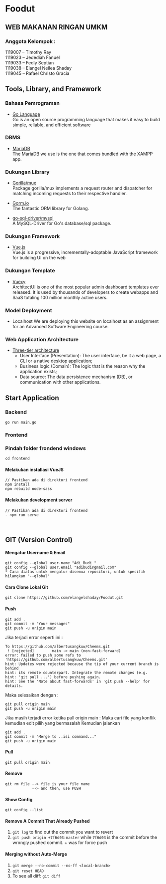 # Foodut

## WEB MAKANAN RINGAN UMKM

### Anggota Kelompok :

1119007 – Timothy Ray <br>
1119023 – Jedediah Fanuel <br>
1119033 – Fedly Septian <br>
1119038 – Elangel Neilea Shaday <br>
1119045 – Rafael Christo Gracia <br>

## Tools, Library, and Framework

### Bahasa Pemrograman

- [Go Language](https://golang.org/)
  <br>
  Go is an open source programming language that makes it easy to build simple, reliable, and efficient software

### DBMS

- [MariaDB](https://www.apachefriends.org/index.html)
  <br>
  The MariaDB we use is the one that comes bundled with the XAMPP app.

### Dukungan Library

- [Gorilla/mux](https://github.com/gorilla/mux)
  <br>
  Package gorilla/mux implements a request router and dispatcher for matching incoming requests to their respective handler.

- [Gorm.io](https://gorm.io/index.html)
  <br>
  The fantastic ORM library for Golang.

- [go-sql-driver/mysql](https://github.com/go-sql-driver/mysql)
  <br>
  A MySQL-Driver for Go's database/sql package.

### Dukungan Framework

- [Vue.js](https://vuejs.org/)
  <br>
  Vue.js is a progressive, incrementally-adoptable JavaScript framework for building UI on the web

### Dukungan Template

- [Vuexy](https://pixinvent.com/demo/vuexy-vuejs-admin-dashboard-template/demo-1/dashboard/ecommerce)
  <br>
  ArchitectUI is one of the most popular admin dashboard templates ever released. It is used by thousands of developers to create webapps and SaaS totaling 100 million monthly active users.

### Model Deployment

- Localhost
  We are deploying this website on localhost as an assignment for an Advanced Software Engineering course.

### Web Application Architecture

- [Three-tier architecture](https://herbertograca.com/2017/08/03/layered-architecture/)
  <br>
  - User Interface (Presentation): The user interface, be it a web page, a CLI or a native desktop application;
  - Business logic (Domain): The logic that is the reason why the application exists;
  - Data source: The data persistence mechanism (DB), or communication with other applications.

## Start Application

### Backend

```
go run main.go
```

### Frontend

### Pindah folder frondend windows

```
cd frontend
```

#### Melakukan installasi VueJS

```
// Pastikan ada di direktori frontend
npm install
npm rebuild node-sass
```

#### Melakukan development server

```
// Pastikan ada di direktori frontend
- npm run serve
```

<br>

## GIT (Version Control)

#### Mengatur Username & Email

```
git config --global user.name "Adi Budi "
git config --global user.email "adibudi@gmail.com"
* Cara diatas untuk mengatur disemua repositori, untuk spesifik hilangkan "--global"
```

#### Cara Clone Lokal Git

```
git clone https://github.com/elangelshaday/Foodut.git
```

#### Push

```
git add .
git commit -m "Your messages"
git push -u origin main
```

Jika terjadi error seperti ini :

```
To https://github.com/albertusangkuw/Cheems.git
 ! [rejected]        main -> main (non-fast-forward)
error: failed to push some refs to 'https://github.com/albertusangkuw/Cheems.git'
hint: Updates were rejected because the tip of your current branch is behind
hint: its remote counterpart. Integrate the remote changes (e.g.
hint: 'git pull ...') before pushing again.
hint: See the 'Note about fast-forwards' in 'git push --help' for details.
```

Maka selesaikan dengan :

```
git pull origin main
git push -u origin main
```

Jika masih terjadi error ketika pull origin main :
Maka cari file yang konflik kemudian edit pilih yang bermasalah
Kemudian jalankan

```
git add .
git commit -m "Merge to ..isi command..."
git push -u origin main
```

#### Pull

```
git pull origin main
```

#### Remove

```
git rm file --> file is your file name
            --> and then, use PUSH
```

#### Show Config

```
git config --list
```

#### Remove A Commit That Already Pushed

1. `git log` to find out the commit you want to revert
2. `git push origin +7f6d03:master` while `7f6d03` is the commit before the wrongly pushed commit. + was for force push

#### Merging without Auto-Merge

1. `git merge --no-commit --no-ff <local-branch>`
2. `git reset HEAD`
3. To see all diff: `git diff`
